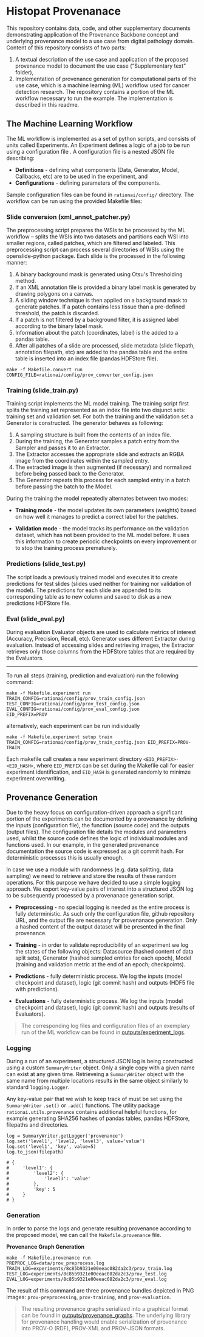 # Histopat Provenanace

This repository contains data, code, and other supplementary documents demonstrating application of the Provenance Backbone concept and underlying provenance model to a use case from digital pathology domain. Content of this repository consists of two parts:

1.  A textual description of the use case and application of the proposed provenance model to document the use case (“Supplementary text” folder),
2.	Implementation of provenance generation for computational parts of the use case, which is a machine learning (ML) workflow used for cancer detection research. The repository contains a portion of the ML workflow necessary to run the example. The implementation is described in this readme.


## The Machine Learning Workflow

The ML workflow is implemented as a set of python scripts, and consists of units called Experiments. An Experiment defines a logic of a job to be run using a configuration file . A configuration file is a nested JSON file describing:

- **Definitions** - defining what components (Data, Generator, Model, Callbacks, etc) are to be used in the experiment, and
- **Configurations** - defining parameters of the components.

Sample configuration files can be found in `rationai/config/` directory. The workflow can be run using the provided Makefile files:

### Slide conversion (xml_annot_patcher.py)

The preprocessing script prepares the WSIs to be processed by the ML workflow – splits the WSIs into two datasets and partitions each WSI into smaller regions, called patches, which are filtered and labeled. This preprocessing script  can process several directories of WSIs using the openslide-python package. Each slide is the processed in the following manner:

1. A binary background mask is generated using Otsu's Thresholding method.
2. If an XML annotation file is provided a binary label mask is generated by drawing polygons on a canvas. 
3. A sliding window technique is then applied on a background mask to generate patches. If a patch contains less tissue than a pre-defined threshold, the patch is discarded.
4. If a patch is not filtered by a background filter, it is assigned label according to the binary label mask.
5. Information about the patch (coordinates, label) is the added to a pandas table.
6. After all patches of a slide are processed, slide metadata (slide filepath, annotation filepath, etc) are added to the pandas table and the entire table is inserted into an index file (pandas HDFStore file).

```
make -f Makefile.convert run 
CONFIG_FILE=rationai/config/prov_converter_config.json
```

### Training (slide_train.py)

Training script implements the ML model training. The training script first splits the training set represented as an index file into two disjunct sets: training set and validation set. For both the training and the validation set a Generator is constructed. The generator behaves as following:

1. A sampling structure  is built from the contents of an index file.
2. During the training, the Generator samples a patch entry from the Sampler and passes it to an Extractor.
3. The Extractor accesses the appropriate slide and extracts an RGBA image from the coordinates within the sampled entry.
4. The extracted image is then augmented (if necessary) and normalized before being passed back to the Generator.
5. The Generator repeats this process for each sampled entry in a batch before passing the batch to the Model.

During the training the model repeatedly alternates between two modes:

- **Training mode** - the model updates its own parameters (weights) based on how well it manages to predict a correct label for the patches.

- **Validation mode** - the model tracks its performance on the validation dataset, which has not been provided to the ML model before. It uses this information to create periodic checkpoints on every improvement or to stop the training process prematurely.

### Predictions (slide_test.py)

The script loads a previously trained model and executes it to create predictions for test slides (slides used neither for training nor validation of the model). The predictions for each slide are appended to its corresponding table as to new column and saved to disk as a new predictions HDFStore file.

### Eval (slide_eval.py)

During evaluation Evaluator objects are used to calculate metrics of interest (Accuracy, Precision, Recall, etc). Generator uses different Extractor during evaluation. Instead of accessing slides and retrieving images, the Extractor retrieves only those columns from the HDFStore tables that are required by the Evaluators.

---

To run all steps (training, prediction and evaluation) run the following command:

```
make -f Makefile.experiment run 
TRAIN_CONFIG=rationai/config/prov_train_config.json 
TEST_CONFIG=rationai/config/prov_test_config.json 
EVAL_CONFIG=rationai/config/prov_eval_config.json 
EID_PREFIX=PROV
```

alternatively, each experiment can be run individually

```
make -f Makefile.experiment setup train 
TRAIN_CONFIG=rationai/config/prov_train_config.json EID_PREFIX=PROV-TRAIN
``` 

Each makefile call creates a new experiment directory `<EID_PREFIX>-<EID_HASH>`, where `EID_PREFIX` can be set during the Makefile call for easier experiment identification, and `EID_HASH` is generated randomly to minimze experiment overwriting.

## Provenance Generation

Due to the heavy focus on configuration-driven approach a significant portion of the experiments can be documented by a provenance by defining the inputs (configuration file), the function (source code) and the outputs (output files). The configuration file details the modules and parameters used, whilst the source code defines the logic of individual modules and functions used. In our example, in the generated provenance documentation the source code is expressed as a git commit hash. For deterministic processes this is usually enough. 

In case we use a module with randomness (e.g. data splitting, data sampling) we need to retrieve and store the results of these random operations. For this purpose we have decided to use a simple logging approach. We export key-value pairs of interest into a structured JSON log to be subsequently processed by a provenanace generation script.

- **Preprocessing** - no special logging is needed as the entire process is fully deterministic. As such only the configuration file, github repository URL, and the output file are necessary for provenanace generation. Only a hashed content of the output dataset will be presented in the final provenance.

- **Training** - in order to validate reproducibility of an experiment we log the states of the following objects: Datasource (hashed content of data split sets), Generator (hashed sampled entries for each epoch), Model (training and validation metric at the end of an epoch; checkpoints). 

- **Predictions** - fully deterministic process. We log the inputs (model checkpoint and dataset), logic (git commit hash) and outputs (HDF5 file with predictions).

- **Evaluations** - fully deterministic process. We log the inputs (model checkpoint and dataset), logic (git commit hash) and outputs (results of Evaluators). 

> The corresponding log files and configuration files of an exemplary run of the ML workflow can be found in [outputs/experiment_logs](/outputs/experiment_logs).

### Logging

During a run of an experiment, a structured JSON log is being constructed using a custom `SummaryWriter` object. Only a single copy with a given name can exist at any given time. Retrieveing a `SummaryWriter` object with the same name from multiple locations results in the same object similarly to standard `logging.Logger`. 

Any key-value pair that we wish to keep track of must be set using the `SummaryWriter` `.set()` or `.add()` functions. The utility package `rationai.utils.provenance` contains additional helpful functions, for example generating SHA256 hashes of pandas tables, pandas HDFStore, filepaths and directories.

```
log = SummaryWriter.getLogger('provenance')
log.set('level1', 'level2, 'level3', value='value')
log.set('level1', 'key', value=5)
log.to_json(filepath)

# {
#     'level1': {
#         'level2': {
#             'level3': 'value'
#         },
#         'key': 5
#     }
# }

```



### Generation

In order to parse the logs and generate resulting provenance according to the proposed model, we can call the `Makefile.provenance` file.

**Provenance Graph Generation**

```
make -f Makefile.provenance run 
PREPROC_LOG=data/prov_preprocess.log
TRAIN_LOG=experiments/8c85b9321e00eeac082da2c3/prov_train.log 
TEST_LOG=experiments/8c85b9321e00eeac082da2c3/prov_test.log 
EVAL_LOG=experiments/8c85b9321e00eeac082da2c3/prov_eval.log 
```

The result of this command are three provenance bundles depicted in PNG images: `prov-preprocessing`, `prov-training`, and `prov-evaluation`.

> The resulting provenance graphs serialized into a graphical format can be found in [outputs/provenance_graphs](outputs/provenance_graphs). The underlying library for provenance handling would enable serialization of provenance into PROV-O (RDF), PROV-XML and PROV-JSON formats.


